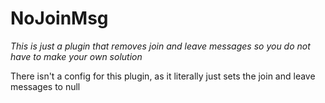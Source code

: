 # NoJoinMsg
*This is just a plugin that removes join and leave messages so you do not have to make your own solution*

There isn't a config for this plugin, as it literally just sets the join and leave messages to null
